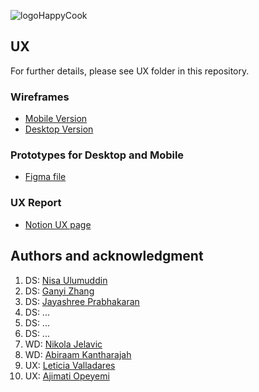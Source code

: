 ![logoHappyCook](https://user-images.githubusercontent.com/73216174/149679461-b22ff91c-a52f-49b2-9553-f8712dcd74b0.png)

## UX
For further details, please see UX folder in this repository.

### Wireframes
- [Mobile Version](https://miro.com/app/board/uXjVOZkxDTU=/?invite_link_id=679773140499)
- [Desktop Version](https://miro.com/app/board/uXjVOdmbmc4=/?invite_link_id=583642410797)

### Prototypes for Desktop and Mobile
- [Figma file](https://www.figma.com/file/cFAruddFG2PtB5Wa9CKp0R/Prototype1)

### UX Report
- [Notion UX page](https://happycook.notion.site/HappyCook-UX-b945b4438e014fefbae45cf0bac6adeb)

## Authors and acknowledgment
1. DS: [Nisa Ulumuddin](https://github.com/nisaulumuddin)
2. DS: [Ganyi Zhang](https://github.com/Yii67)
3. DS: [Jayashree Prabhakaran](https://github.com/JayashreePrabhakaran)
4. DS: ...
5. DS: ...
6. DS: ...
7. WD: [Nikola Jelavic](https://github.com/NikolaJelavic)
8. WD: [Abiraam Kantharajah](https://github.com/akrava25)
9. UX: [Leticia Valladares](https://github.com/lavf)
10. UX: [Ajimati Opeyemi](https://github.com/ope1521)
